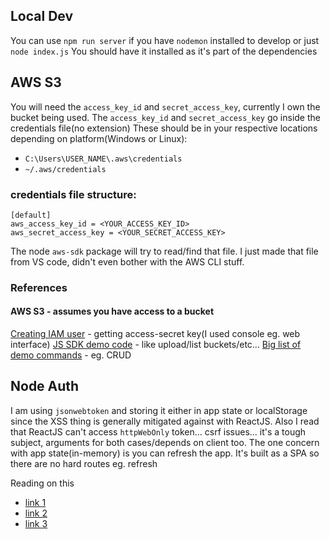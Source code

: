 ## Local Dev
You can use `npm run server` if you have `nodemon` installed to develop or just `node index.js`
You should have it installed as it's part of the dependencies

## AWS S3
You will need the `access_key_id` and `secret_access_key`, currently I own the bucket being used. The `access_key_id` and `secret_access_key` go inside the credentials file(no extension)
These should be in your respective locations depending on platform(Windows or Linux):
* `C:\Users\USER_NAME\.aws\credentials`
* `~/.aws/credentials`

### credentials file structure:
```
[default]
aws_access_key_id = <YOUR_ACCESS_KEY_ID>
aws_secret_access_key = <YOUR_SECRET_ACCESS_KEY>
```

The node `aws-sdk` package will try to read/find that file. I just made that file from VS code, didn't even bother with the AWS CLI stuff.

### References
#### AWS S3 - assumes you have access to a bucket
[Creating IAM user](https://aws.amazon.com/premiumsupport/knowledge-center/create-access-key/) - getting access-secret key(I used console eg. web interface)
[JS SDK demo code](https://docs.aws.amazon.com/sdk-for-javascript/v2/developer-guide/s3-example-creating-buckets.html) - like upload/list buckets/etc...
[Big list of demo commands](https://github.com/awsdocs/aws-doc-sdk-examples/tree/master/javascript/example_code/s3) - eg. CRUD

## Node Auth
I am using `jsonwebtoken` and storing it either in app state or localStorage since the XSS thing is generally mitigated against with ReactJS. Also I read that ReactJS can't access `httpWebOnly` token... csrf issues... it's a tough subject, arguments for both cases/depends on client too. The one concern with app state(in-memory) is you can refresh the app. It's built as a SPA so there are no hard routes eg. refresh

Reading on this
* [link 1](https://stackoverflow.com/questions/44133536/is-it-safe-to-store-a-jwt-in-localstorage-with-reactjs)
* [link 2](https://stackoverflow.com/questions/20504846/why-is-it-common-to-put-csrf-prevention-tokens-in-cookies)
* [link 3](https://security.stackexchange.com/questions/179498/is-it-safe-to-store-a-jwt-in-sessionstorage)